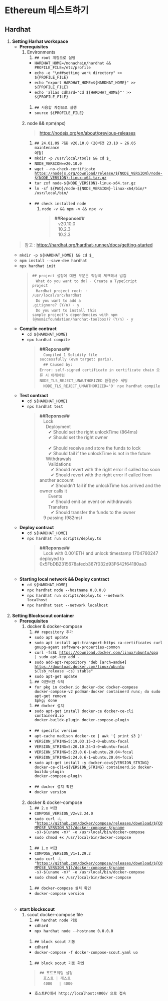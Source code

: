 # Ethereum 테스트하기
## Hardhat
1. __Setting Harhat workspace__
    - __Prerequisites__
        1. Environments
            1. <code>## root 계정으로 실행</code>
            - <code>HARDHAT_HOME=/monachain/hardhat && PROFILE_FILE=/etc/profile</code>
            - <code>echo -e "\n##setting work directory" >> \${PROFILE_FILE}</code>
            - <code>echo  "export HARDHAT_HOME=\${HARDHAT_HOME}" >> \${PROFILE_FILE}</code>
            - <code>echo  'alias cdhard=\"cd \${HARDHAT_HOME}\"' >> \${PROFILE_FILE}</code>
            <br/>&nbsp;&nbsp;
            1. <code>## 사용할 계정으로 실행</code>
            - <code>source \${PROFILE_FILE}</code>
            <br/>&nbsp;&nbsp;
        1. node && npm(npx)
            > https://nodejs.org/en/about/previous-releases
            1. <code>## 24.01.09 기준 v20.10.0 (20버전 23.10 ~ 26.05 maintenance 예정)</code>
            - <code>mkdir -p /usr/local/tools && cd \$_</code>
            - <code>NODE_VERSION=v20.10.0</code>
            - <code>wget --no-check-certificate https://nodejs.org/download/release/${NODE_VERSION}/node-${NODE_VERSION}-linux-x64.tar.gz</code>
            - <code>tar zxf node-\${NODE_VERSION}-linux-x64.tar.gz</code>
            - <code>ln -sf ${PWD}/node-\${NODE_VERSION}-linux-x64/bin/* /usr/local/bin/</code>
            <br/>&nbsp;&nbsp;
            - <code>## check installed node</code>
                1. <code>node -v && npm -v && npx -v</code>
                    > __##Reponse##__
                    <br/>&nbsp;&nbsp;
                    v20.10.0
                    <br/>&nbsp;&nbsp;
                    10.2.3
                    <br/>&nbsp;&nbsp;
                    10.2.3
    > 참고 : https://hardhat.org/hardhat-runner/docs/getting-started
    - <code>mkdir -p \${HARDHAT_HOME} && cd $_</code>
    - <code>npm install --save-dev hardhat</code>
    - <code>npx hardhat init</code>
        > <code>## project 설정에 대한 부분은 적당히 체크해서 넘김</code>
        <br/>&nbsp;&nbsp;
        > <code>What do you want to do? · Create a TypeScript project</code>
        <br/>&nbsp;&nbsp;
        > <code>Hardhat project root: · /usr/local/src/hardhat</code>
        <br/>&nbsp;&nbsp;
        > <code>Do you want to add a .gitignore? (Y/n) · y</code>
        <br/>&nbsp;&nbsp;
        > <code>Do you want to install this sample project's dependencies with npm (@nomicfoundation/hardhat-toolbox)? (Y/n) · y</code>
    - __Complie contract__
        - <code>cd \${HARDHAT_HOME}</code>
        - <code>npx hardhat compile</code>
            > __##Reponse##__
            <br/>&nbsp;&nbsp;
            <code>Compiled 1 Solidity file successfully (evm target: paris).</code>
            <br/>&nbsp;&nbsp;
            > <code>## Caused by: Error: self-signed certificate in certificate chain 오류 시 아래처럼 NODE_TLS_REJECT_UNAUTHORIZED 환경변수 세팅</code>
            <br/>&nbsp;&nbsp;
            > <code>NODE_TLS_REJECT_UNAUTHORIZED='0' npx hardhat compile</code>
    - __Test contract__
        - <code>cd \${HARDHAT_HOME}</code>
        - <code>npx hardhat test</code>
            > __##Reponse##__
            <br/>&nbsp;&nbsp;
            Lock
            <br/>&nbsp;&nbsp;
            &nbsp;&nbsp;Deployment
            <br/>&nbsp;&nbsp;
            &nbsp;&nbsp;&nbsp;&nbsp;✔ Should set the right unlockTime (864ms)
            <br/>&nbsp;&nbsp;
            &nbsp;&nbsp;&nbsp;&nbsp;✔ Should set the right owner
            <br/>&nbsp;&nbsp;
            <br/>&nbsp;&nbsp;
            &nbsp;&nbsp;&nbsp;&nbsp;✔ Should receive and store the funds to lock
            <br/>&nbsp;&nbsp;
            &nbsp;&nbsp;&nbsp;&nbsp;✔ Should fail if the unlockTime is not in the future
            <br/>&nbsp;&nbsp;
            &nbsp;&nbsp;Withdrawals
            <br/>&nbsp;&nbsp;
            &nbsp;&nbsp;&nbsp;&nbsp;Validations
            <br/>&nbsp;&nbsp;
            &nbsp;&nbsp;&nbsp;&nbsp;&nbsp;&nbsp;✔ Should revert with the right error if called too soon
            <br/>&nbsp;&nbsp;
            &nbsp;&nbsp;&nbsp;&nbsp;&nbsp;&nbsp;✔ Should revert with the right error if called from another account
            <br/>&nbsp;&nbsp;
            &nbsp;&nbsp;&nbsp;&nbsp;&nbsp;&nbsp;✔ Shouldn't fail if the unlockTime has arrived and the owner calls it
            <br/>&nbsp;&nbsp;
            &nbsp;&nbsp;&nbsp;&nbsp;Events
            <br/>&nbsp;&nbsp;
            &nbsp;&nbsp;&nbsp;&nbsp;&nbsp;&nbsp;✔ Should emit an event on withdrawals
            <br/>&nbsp;&nbsp;
            &nbsp;&nbsp;&nbsp;&nbsp;Transfers
            <br/>&nbsp;&nbsp;
            &nbsp;&nbsp;&nbsp;&nbsp;&nbsp;&nbsp;✔ Should transfer the funds to the owner
            <br/>&nbsp;&nbsp;
        9 passing (982ms)
    - __Deploy contract__
        - <code>cd \${HARDHAT_HOME}</code>
        - <code>npx hardhat run scripts/deploy.ts</code>
            > __##Reponse##__
            <br/>&nbsp;&nbsp;
            Lock with 0.001ETH and unlock timestamp 1704760247 deployed to 0x5FbDB2315678afecb367f032d93F642f64180aa3
        <br/>&nbsp;&nbsp;
    - __Starting local network && Deploy contract__
        - <code>cd \${HARDHAT_HOME}</code>
        - <code>npx hardhat node --hostname 0.0.0.0</code>
        - <code>npx hardhat run scripts/deploy.ts --network localhost</code>
        - <code>npx hardhat test --network localhost</code>
        <br/>&nbsp;&nbsp;
1.  __Setting Blockscout container__
    - __Prerequisites__
        1. docker & docker-compose
            1. <code>## repository 추가</code>
            - <code>sudo apt update</code>
            - <code>sudo apt install apt-transport-https ca-certificates curl gnupg-agent software-properties-common</code>
            - <code>curl -fsSL https://download.docker.com/linux/ubuntu/gpg | sudo apt-key add -</code>
            - <code>sudo add-apt-repository "deb [arch=amd64] https://download.docker.com/linux/ubuntu \$(lsb_release -cs) stable"</code>
            - <code>sudo apt-get update</code>
            1. <code>## 이전버전 삭제</code>
            - <code>for pkg in docker.io docker-doc docker-compose docker-compose-v2 podman-docker containerd runc; do sudo apt-get remove $pkg; done</code>
            1. <code>## docker 설치</code>
            - <code>sudo apt-get install docker-ce docker-ce-cli containerd.io docker-buildx-plugin docker-compose-plugin</code>
            <br/>&nbsp;&nbsp;
            - <code>## specific version</code>
            - <code>apt-cache madison docker-ce | awk '{ print \$3 }'</code>
            - <code>VERSION_STRING=5:19.03.15\~3-0\~ubuntu-focal</code>
            - <code>VERSION_STRING=5:20.10.24\~3-0\~ubuntu-focal</code>
            - <code>VERSION_STRING=5:23.0.6-1\~ubuntu.20.04\~focal</code>
            - <code>VERSION_STRING=5:24.0.6-1\~ubuntu.20.04\~focal</code>
            - <code>sudo apt-get install -y docker-ce=\${VERSION_STRING} docker-ce-cli=\${VERSION_STRING} containerd.io docker-buildx-plugin docker-compose-plugin</code>
            <br/>&nbsp;&nbsp;
            - <code>## docker 설치 확인</code>
            - <code>docker version</code>
            <br/>&nbsp;&nbsp;
        1. docker & docker-compose
            1. <code>## 2.x 버전</code>
            - <code>COMPOSE_VERSION_V2=v2.24.0</code>
            - <code>sudo curl -L "https://github.com/docker/compose/releases/download/${COMPOSE_VERSION_V2}/docker-compose-$(uname -s)-\$(uname -m)" -o /usr/local/bin/docker-compose</code>
            - <code>sudo chmod +x /usr/local/bin/docker-compose</code>
            <br/>&nbsp;&nbsp;
            1. <code>## 1.x 버전</code>
            - <code>COMPOSE_VERSION_V1=1.29.2</code>
            - <code>sudo curl -L "https://github.com/docker/compose/releases/download/${COMPOSE_VERSION_V1}/docker-compose-$(uname -s)-\$(uname -m)" -o /usr/local/bin/docker-compose</code>
            - <code>sudo chmod +x /usr/local/bin/docker-compose</code>
            <br/>&nbsp;&nbsp;
            1. <code>## docker-compose 설치 확인</code>
            - <code>docker-compose version</code>
            <br/>&nbsp;&nbsp;
        <br/>&nbsp;&nbsp;
    - __start blockscout__
        1. scout docker-compose file
            1. <code>## hardhat node 기동</code>
            - <code>cdhard</code>
            - <code>npx hardhat node --hostname 0.0.0.0</code>
            <br/>&nbsp;&nbsp;
            1. <code>## block scout 기동</code>
            - <code>cdhard</code>
            - <code>docker-compose -f docker-compose-scout.yaml uo</code>
            <br/>&nbsp;&nbsp;
            1. <code>## block scout 기동 확인</code>
            > <code>## 포트포워딩 설정</code>
            <br/>&nbsp;&nbsp;
            <code>호스트 | 게스트</code>
            <br/>&nbsp;&nbsp;
            <code>4000 &nbsp;&nbsp;| 4000</code>
            - <code>호스트PC에서 http://localhost:4000/ 으로 접속</code>
            <br/>&nbsp;&nbsp;
